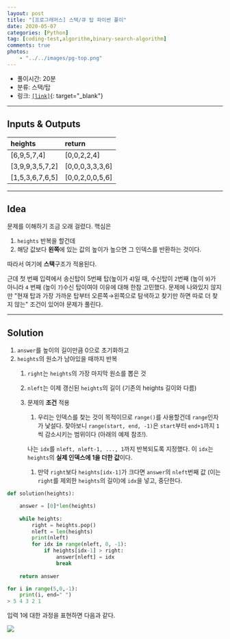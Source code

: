 ```yaml
---
layout: post
title: "[프로그래머스] 스택/큐 탑 파이썬 풀이"
date: 2020-05-07
categories: [Python]
tag: [coding-test,algorithm,binary-search-algorithm]
comments: true
photos:
    - "../../images/pg-top.png"
---
```


* 풀이시간: 20분
* 분류: 스택/탑
* 링크: [`[link]`](https://programmers.co.kr/learn/courses/30/lessons/42588){: target="_blank"}

----
## Inputs & Outputs


| heights         | return          |
| :-------------- | :-------------- |
| [6,9,5,7,4]     | [0,0,2,2,4]     |
| [3,9,9,3,5,7,2] | [0,0,0,3,3,3,6] |
| [1,5,3,6,7,6,5] | [0,0,2,0,0,5,6] |



---
## Idea

문제를 이해하기 조금 오래 걸렸다. 핵심은
1. `heights` 반복을 할건데
2. 해당 값보다 **왼쪽**에 있는 값의 높이가 높으면 그 인덱스를 반환하는 것이다.

따라서 여기에 **스택**구조가 적용된다. 

근데 첫 번째 입력에서 송신탑이 5번째 탑(높이가 `4`)일 때, 수신탑이 `2`번째 (높이 `9`)가 아니라 `4` 번째 (높이 `7`)수신 탑이여야 이유에 대해 한참 고민했다.
문제에 나와있지 않지만 "현재 탑과 가장 가까운 탑부터 오른쪽$\rightarrow$왼쪽으로 탐색하고 찾기만 하면 따로 더 찾지 않는" 조건이 있어야 문제가 풀린다.


---
## Solution

1. `answer`를 높이의 길이만큼 0으로 초기화하고
2. `heights`의 원소가 남아있을 때까지 반복
   1. `right`는 `heights`의 가장 마지막 원소를 뽑은 것
   2. `nleft`는 이제 갱신된 `heights`의 길이 (기존의 heights 길이와 다름)
   3. 문제의 **조건** 적용
      1. 우리는 인덱스를 찾는 것이 목적이므로 `range()`를 사용할건데 `range`인자가 낯설다. 찾아보니 `range(start, end, -1)`은 `start`부터 `end+1`까지 `1` 씩 감소시키는 범위이다 (아래의 예제 참조!).

      나는 `idx`를 `nleft, nleft-1, ..., 1`까지 반복되도록 지정했다. 이 `idx`는 `heights`의 **실제 인덱스에 1을 더한 값**이다. 

      1. 만약 `right`보다 `heights[idx-1]`가 크다면 `answer`의 `nleft`번째 값 (이는 `right`를 제외한 `heights`의 길이)에 `idx`을 넣고, 중단한다.


```python
def solution(heights):

    answer = [0]*len(heights)
    
    while heights:
        right = heights.pop()
        nleft = len(heights)
        print(nleft)
        for idx in range(nleft, 0, -1):
            if heights[idx-1] > right:
                answer[nleft] = idx 
                break
            
    return answer
 ```

```python
for i in range(5,0,-1):
    print(i, end=" ")
> 5 4 3 2 1 
```

입력 1에 대한 과정을 표현하면 다음과 같다.

![](../../images/pgtop-explanation.png)